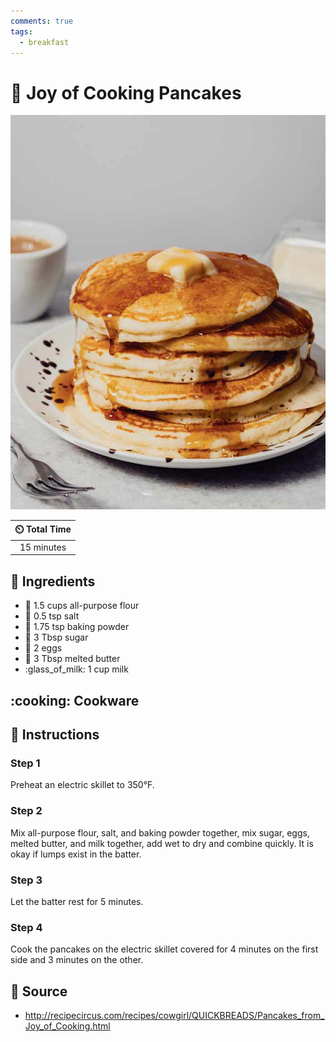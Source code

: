 ```yaml
---
comments: true
tags:
  - breakfast
---
```

# :pancakes: Joy of Cooking Pancakes

![Joy of Cooking Pancakes](../assets/images/joy-of-cooking-pancakes.jpg)

| :timer_clock: Total Time |
|:-----------------------: |
| 15 minutes |

## :salt: Ingredients

- :ear_of_rice: 1.5 cups all-purpose flour
- :salt: 0.5 tsp salt
- :dash: 1.75 tsp baking powder
- :candy: 3 Tbsp sugar
- :egg: 2 eggs
- :butter: 3 Tbsp melted butter
- :glass_of_milk: 1 cup milk

## :cooking: Cookware

## :pencil: Instructions

### Step 1

Preheat an electric skillet to 350°F.

### Step 2

Mix all-purpose flour, salt, and baking powder together, mix sugar, eggs, melted butter, and milk together, add wet to
dry and combine quickly. It is okay if lumps exist in the batter.

### Step 3

Let the batter rest for 5 minutes.

### Step 4

Cook the pancakes on the electric skillet covered for 4 minutes on the first side and 3 minutes on the other.

## :link: Source

- <http://recipecircus.com/recipes/cowgirl/QUICKBREADS/Pancakes_from_Joy_of_Cooking.html>
